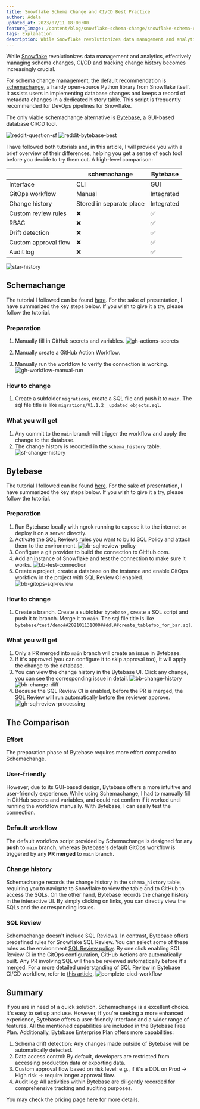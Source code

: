 ```yaml
---
title: Snowflake Schema Change and CI/CD Best Practice
author: Adela
updated_at: 2023/07/11 18:00:00
feature_image: /content/blog/snowflake-schema-change/snowflake-schema-change.webp
tags: Explanation
description: While Snowflake revolutionizes data management and analytics, effectively managing schema changes and tracking change history becomes increasingly crucial.
---
```


While [Snowflake](https://www.snowflake.com/) revolutionizes data management and analytics, effectively managing schema changes, CI/CD and tracking change history becomes increasingly crucial.

For schema change management, the default recommendation is [schemachange](https://github.com/Snowflake-Labs/schemachange), a handy open-source Python library from Snowflake itself. It assists users in implementing database changes and keeps a record of metadata changes in a dedicated history table. This script is frequently recommended for DevOps pipelines for Snowflake.

The only viable schemachange alternative is [Bytebase](/), a GUI-based database CI/CD tool.

![reddit-question-sf](/content/blog/snowflake-schema-change/reddit-question-sf.webp)
![reddit-bytebase-best](/content/blog/snowflake-schema-change/reddit-bytebase-best.webp)

I have followed both tutorials and, in this article, I will provide you with a brief overview of their differences, helping you get a sense of each tool before you decide to try them out. A high-level comparison:

|                      | schemachange             | Bytebase   |
| -------------------- | ------------------------ | ---------- |
| Interface            | CLI                      | GUI        |
| GitOps workflow      | Manual                   | Integrated |
| Change history       | Stored in separate place | Integrated |
| Custom review rules  | ❌                       | ✅         |
| RBAC                 | ❌                       | ✅         |
| Drift detection      | ❌                       | ✅         |
| Custom approval flow | ❌                       | ✅         |
| Audit log            | ❌                       | ✅         |

![star-history](/content/blog/snowflake-schema-change/star-history.webp)

## Schemachange

The tutorial I followed can be found [here](https://quickstarts.snowflake.com/guide/devops_dcm_schemachange_github/index.html#0). For the sake of presentation, I have summarized the key steps below. If you wish to give it a try, please follow the tutorial.

### Preparation

1. Manually fill in GitHub secrets and variables.
   ![gh-actions-secrets](/content/blog/snowflake-schema-change/gh-actions-secrets.webp)

2. Manually create a GitHub Action Workflow.
3. Manually run the workflow to verify the connection is working.
   ![gh-workflow-manual-run](/content/blog/snowflake-schema-change/gh-workflow-manual-run.webp)

### How to change

1. Create a subfolder `migrations`, create a SQL file and push it to `main`. The sql file title is like `migrations/V1.1.2__updated_objects.sql`.

### What you will get

1. Any commit to the `main` branch will trigger the workflow and apply the change to the database.
2. The change history is recorded in the `schema_history` table.
   ![sf-change-history](/content/blog/snowflake-schema-change/sf-change-history.webp)

## Bytebase

The tutorial I followed can be found [here](https://docs.bytebase.com/tutorials/database-change-management-with-snowflake-and-github/). For the sake of presentation, I have summarized the key steps below. If you wish to give it a try, please follow the tutorial.

### Preparation

1. Run Bytebase locally with ngrok running to expose it to the internet or deploy it on a server directly.
2. Activate the SQL Reviews rules you want to build SQL Policy and attach them to the environment.
   ![bb-sql-review-policy](/content/blog/snowflake-schema-change/bb-sql-review-policy.webp)
3. Configure a git provider to build the connection to GitHub.com.
4. Add an instance of Snowflake and test the connection to make sure it works.
   ![bb-test-connection](/content/blog/snowflake-schema-change/bb-test-connection.webp)
5. Create a project, create a database on the instance and enable GitOps workflow in the project with SQL Review CI enabled.
   ![bb-gitops-sql-review](/content/blog/snowflake-schema-change/bb-gitops-sql-review.webp)

### How to change

1. Create a branch. Create a subfolder `bytebase` , create a SQL script and push it to branch. Merge it to `main`. The sql file title is like `bytebase/test/demo##202101131000##ddl##create_tablefoo_for_bar.sql`.

### What you will get

1. Only a PR merged into `main` branch will create an issue in Bytebase.
2. If it's approved (you can configure it to skip approval too), it will apply the change to the database.
3. You can view the change history in the Bytebase UI. Click any change, you can see the corresponding issue in detail.
   ![bb-change-history](/content/blog/snowflake-schema-change/bb-change-history.webp)
   ![bb-change-diff](/content/blog/snowflake-schema-change/bb-change-diff.webp)
4. Because the SQL Review CI is enabled, before the PR is merged, the SQL Review will run automatically before the reviewer approve.
   ![gh-sql-review-processing](/content/blog/snowflake-schema-change/gh-sql-review-processing.webp)

## The Comparison

### Effort

The preparation phase of Bytebase requires more effort compared to Schemachange.

### User-friendly

However, due to its GUI-based design, Bytebase offers a more intuitive and user-friendly experience. While using Schemachange, I had to manually fill in GitHub secrets and variables, and could not confirm if it worked until running the workflow manually. With Bytebase, I can easily test the connection.

### Default workflow

The default workflow script provided by Schemachange is designed for any **push** to `main` branch, whereas Bytebase's default GitOps workflow is triggered by any **PR merged** to `main` branch.

### Change history

Schemachange records the change history in the `schema_history` table, requiring you to navigate to Snowflake to view the table and to GitHub to access the SQLs.
On the other hand, Bytebase records the change history in the interactive UI. By simply clicking on links, you can directly view the SQLs and the corresponding issues.

### SQL Review

Schemachange doesn't include SQL Reviews. In contrast, Bytebase offers predefined rules for Snowflake SQL Review. You can select some of these rules as the environment [SQL Review policy](https://docs.bytebase.com/sql-review/review-rules). By one click enabling SQL Review CI in the GitOps configuration, GitHub Actions are automatically built. Any PR involving SQL will then be reviewed automatically before it's merged. For a more detailed understanding of SQL Review in Bytebase CI/CD workflow, refer to [this article](https://docs.bytebase.com/tutorials/gitops-github-workflow/).
![complete-cicd-workflow](/content/blog/snowflake-schema-change/complete-cicd-workflow.webp)

## Summary

If you are in need of a quick solution, Schemachange is a excellent choice. It's easy to set up and use. However, if you're seeking a more enhanced experience, Bytebase offers a user-friendly interface and a wider range of features.
All the mentioned capabilities are included in the Bytebase Free Plan. Additionally, Bytebase Enterprise Plan offers more
capabilities:

1. Schema drift detection: Any changes made outside of Bytebase will be automatically detected.
1. Data access control: By default, developers are restricted from accessing production data or exporting data.
1. Custom approval flow based on risk level: e.g., if it's a DDL on Prod -> High risk -> require longer approval flow.
1. Audit log: All activities within Bytebase are diligently recorded for comprehensive tracking and auditing purposes.

You may check the pricing page [here](https://bytebase.com/pricing) for more details.

